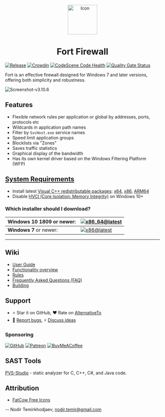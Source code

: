 <p align="center">
  <a href="https://github.com/tnodir/fort">
    <img src="https://github.com/tnodir/fort/blob/master/src/ui/icons/fort-96.png" alt="Icon" height="96">
  </a>
  <h1 align="center">Fort Firewall</h1>
</p>

[![Release](https://img.shields.io/github/release/tnodir/fort.svg)](https://github.com/tnodir/fort/releases/latest)
[![Crowdin](https://badges.crowdin.net/fort-firewall/localized.svg)](https://crowdin.com/project/fort-firewall)
[![CodeScene Code Health](https://codescene.io/projects/5344/status-badges/code-health)](https://codescene.io/projects/5344)
[![Quality Gate Status](https://sonarcloud.io/api/project_badges/measure?project=tnodir_fort&metric=alert_status)](https://sonarcloud.io/summary/new_code?id=tnodir_fort)

Fort is an effective firewall designed for Windows 7 and later versions, offering both simplicity and robustness.

![Screenshot-v3.10.6](https://github.com/tnodir/fort/assets/77551811/53e25cb0-a296-46d9-8321-3fb0aae77b7f)

## Features

  - Flexible network rules per application or global by addresses, ports, protocols etc
  - Wildcards in application path names
  - Filter by `SvcHost.exe` service names
  - Speed limit application groups
  - Blocklists via "Zones"
  - Saves traffic statistics
  - Graphical display of the bandwidth
  - Has its own kernel driver based on the Windows Filtering Platform (WFP)

## [System Requirements](https://github.com/tnodir/fort/wiki/User-Guide#system-requirements)

  - Install latest [Visual C++ redistributable packages](https://learn.microsoft.com/en-us/cpp/windows/latest-supported-vc-redist?view=msvc-170#latest-microsoft-visual-c-redistributable-version): [x64](https://aka.ms/vs/17/release/vc_redist.x64.exe), [x86](https://aka.ms/vs/17/release/vc_redist.x86.exe), [ARM64](https://aka.ms/vs/17/release/vc_redist.arm64.exe)
  - Disable [HVCI (Core Isolation: Memory Integrity)](https://github.com/tnodir/fort/discussions/40) on Windows 10+

### Which installer should I download?

 **Windows 10 1809** or newer: | [![x86_64@latest](https://img.shields.io/badge/x86_64-green?label=...-x86_64.exe)](https://github.com/tnodir/fort/releases/latest)
-------------------------------|---------
 **Windows 7** or newer:       | [![x86@latest](https://img.shields.io/badge/x86-green?label=...-x86.exe)](https://github.com/tnodir/fort/releases/latest)

-----

## Wiki

  - [User Guide](https://github.com/tnodir/fort/wiki/User-Guide)
  - [Functionality overview](https://github.com/tnodir/fort/wiki/Functionality-overview)
  - [Rules](https://github.com/tnodir/fort/wiki/Rules)
  - [Frequently Asked Questions (FAQ)](https://github.com/tnodir/fort/wiki/FAQ)
  - [Building](https://github.com/tnodir/fort/wiki/Building)

## Support

  - ⭐ Star it on GitHub, ❤ Rate on [AlternativeTo](https://alternativeto.net/software/fort-firewall/about/)
  - 🐞 [Report bugs](https://github.com/tnodir/fort/issues), ⚡ [Discuss ideas](https://github.com/tnodir/fort/discussions)

### Sponsoring

[![GitHub](https://img.shields.io/badge/GitHub%20Sponsors-blue?logo=GitHub%20Sponsors&style=social)](https://github.com/sponsors/tnodir)
[![Patreon](https://img.shields.io/badge/Patreon%20Patrons-blue?logo=Patreon&style=social)](https://www.patreon.com/bePatron?u=9349286)
[![BuyMeACoffee](https://img.shields.io/badge/Buy%20Me%20a%20Coffee-blue?logo=BuyMeACoffee&style=social)](https://buymeacoffee.com/tnodir)

## SAST Tools

[PVS-Studio](https://pvs-studio.com/en/pvs-studio/?utm_source=github&utm_medium=organic&utm_campaign=open_source) - static analyzer for C, C++, C#, and Java code.

## Attribution

  - [FatCow Free Icons](http://www.fatcow.com/free-icons)

--
Nodir Temirkhodjaev, <nodir.temir@gmail.com>
